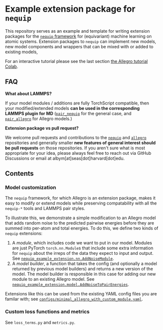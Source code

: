 # Example extension package for `nequip`

This repository serves as an example and template for writing extension packages for the [`nequip` framework](https://github.com/mir-group/nequip) for (equivariant) machine learning on atomic systems. Extension packages to `nequip` can implement new models, new model components and wrappers that can be mixed with or added to existing models, 

For an interactive tutorial please see the last section [the Allegro tutorial Colab](https://colab.research.google.com/drive/1yq2UwnET4loJYg_Fptt9kpklVaZvoHnq).

## FAQ

**What about LAMMPS?**

If your model modules / additions are fully TorchScript compatible, then your modified/extended models **can be used in the corresponding LAMMPS plugin for MD** ([`pair_nequip`](https://github.com/mir-group/pair_nequip) for the general case, and [`pair_allegro`](https://github.com/mir-group/pair_allegro) for Allegro models.)

**Extension package vs pull request?**

We welcome pull requests and contributions to the [`nequip`](https://github.com/mir-group/nequip) and [`allegro`](https://github.com/mir-group/allegro/) repositories and generally smaller **new features of general interest should be pull requests** on those repositories. If you aren't sure what is most appropriate for your idea, please always feel free to reach out via GitHub Discussions or email at albym[at]seas[dot]harvard[dot]edu.

## Contents

### Model customization
The `nequip` framework, for which Allegro is an extension package, makes it easy to modify or extend models while preserving compatability with all the `nequip-*` tools and LAMMPS pair styles.

To illustrate this, we demonstrate a simple modification to an Allegro model that adds random noise to the predicted pairwise energies before they are summed into per-atom and total energies. To do this, we define two kinds of `nequip` extensions:

 1. A *module*, which includes code we want to put in our model. Modules are just PyTorch `torch.nn.Module`s that include some extra information for `nequip` about the irreps of the data they expect to input and output. See [`nequip_example_extension.nn.AddNoiseModule`](./nequip_example_extension/nn/_add_noise.py).
 2. A *model builder*, a function that takes the config (and optionally a model returned by previous model builders) and returns a new version of the model. The model builder is responsible in this case for adding our new module to an existing Allegro model. See [`nequip_example_extension.model.AddNoiseToPairEnergies`](./nequip_example_extension/model/_add_noise.py).

Extensions like this can be used from the existing YAML config files you are familar with; see [`configs/minimal_allegro_with_custom_module.yaml`](./configs/minimal_allegro_with_custom_module.yaml).

### Custom loss functions and metrics

See `loss_terms.py` and `metrics.py`.